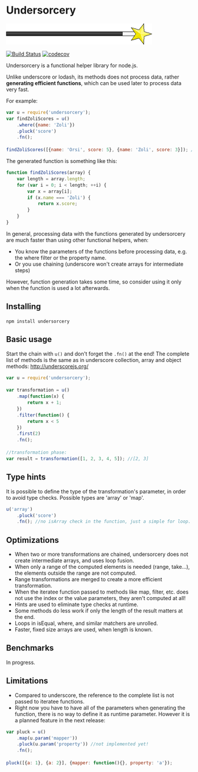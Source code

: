 # Undersorcery
![Undersorcery logo](art/logo.png)

[![Build Status](https://travis-ci.org/zoltan-mihalyi/undersorcery.svg?branch=master)](https://travis-ci.org/zoltan-mihalyi/undersorcery) [![codecov](https://codecov.io/gh/zoltan-mihalyi/undersorcery/branch/master/graph/badge.svg)](https://codecov.io/gh/zoltan-mihalyi/undersorcery)

Undersorcery is a functional helper library for node.js.

Unlike underscore or lodash, its methods does not process data, rather **generating efficient functions**, which can be used later to process data very fast.

For example:
```javascript
var u = require('undersorcery');
var findZoliScores = u()
    .where({name: 'Zoli'})
    .pluck('score')
    .fn();

findZoliScores([{name: 'Orsi', score: 5}, {name: 'Zoli', score: 3}]); //[3]
```

The generated function is something like this:
```javascript
function findZoliScores(array) {
    var length = array.length;
    for (var i = 0; i < length; ++i) {
        var x = array[i];
        if (x.name === 'Zoli') {
            return x.score;
        }
    }
}
```

In general, processing data with the functions generated by undersorcery are much faster than using other functional helpers, when:
- You know the parameters of the functions before processing data, e.g. the where filter or the property name.
- Or you use chaining (underscore won't create arrays for intermediate steps)

However, function generation takes some time, so consider using it only when the function is used a lot afterwards.

## Installing
`npm install undersorcery`

## Basic usage

Start the chain with `u()` and don't forget the `.fn()` at the end!
The complete list of methods is the same as in underscore collection, array and object methods: http://underscorejs.org/

```javascript
var u = require('undersorcery');

var transformation = u()
    .map(function(x) {
        return x + 1;
    })
    .filter(function() {
        return x < 5
    })
    .first(2)
    .fn();

//transformation phase:
var result = transformation([1, 2, 3, 4, 5]); //[2, 3]
```

## Type hints

It is possible to define the type of the transformation's parameter, in order to avoid type checks. Possible types are 'array' or 'map'.

```javascript
u('array')
    .pluck('score')
    .fn(); //no isArray check in the function, just a simple for loop.
```

## Optimizations

- When two or more transformations are chained, undersorcery does not create intermediate arrays, and uses loop fusion.
- When only a range of the computed elements is needed (range, take...), the elements outside the range are not computed.
- Range transformations are merged to create a more efficient transformation.
- When the iteratee function passed to methods like map, filter, etc. does not use the index or the value parameters, they aren't computed at all!
- Hints are used to eliminate type checks at runtime.
- Some methods do less work if only the length of the result matters at the end.
- Loops in isEqual, where, and similar matchers are unrolled.
- Faster, fixed size arrays are used, when length is known.

## Benchmarks

In progress.

## Limitations

- Compared to underscore, the reference to the complete list is not passed to iteratee functions.
- Right now you have to have all of the parameters when generating the function, there is no way to define it as runtime parameter.
However it is a planned feature in the next release:

```javascript
var pluck = u()
    .map(u.param('mapper'))
    .pluck(u.param('property')) //not implemented yet!
    .fn();

pluck([{a: 1}, {a: 2}], {mapper: function(){}, property: 'a'});
```
